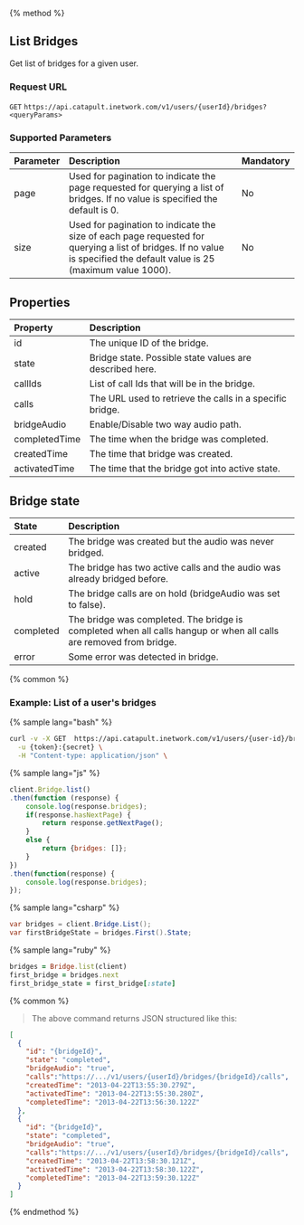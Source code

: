 {% method %}

## List Bridges

Get list of bridges for a given user.

### Request URL

<code class="get">GET</code> `https://api.catapult.inetwork.com/v1/users/{userId}/bridges?<queryParams>`

### Supported Parameters

| Parameter | Description                                                                                                                                                            | Mandatory |
|:----------|:-----------------------------------------------------------------------------------------------------------------------------------------------------------------------|:----------|
| page      | Used for pagination to indicate the page requested for querying a list of bridges. If no value is specified the default is 0.                                          | No        |
| size      | Used for pagination to indicate the size of each page requested for querying a list of bridges. If no value is specified the default value is 25 (maximum value 1000). | No        |

## Properties

| Property      | Description                                              |
|:--------------|:---------------------------------------------------------|
| id            | The unique ID of the bridge.                             |
| state         | Bridge state. Possible state values are described here.  |
| callIds       | List of call Ids that will be in the bridge.             |
| calls         | The URL used to retrieve the calls in a specific bridge. |
| bridgeAudio   | Enable/Disable two way audio path.                       |
| completedTime | The time when the bridge was completed.                  |
| createdTime   | The time that bridge was created.                        |
| activatedTime | The time that the bridge got into active state.          |

## Bridge state

| State     | Description                                                                                                        |
|:----------|:-------------------------------------------------------------------------------------------------------------------|
| created   | The bridge was created but the audio was never bridged.                                                            |
| active    | The bridge has two active calls and the audio was already bridged before.                                          |
| hold      | The bridge calls are on hold (bridgeAudio was set to false).                                                       |
| completed | The bridge was completed. The bridge is completed when all calls hangup or when all calls are removed from bridge. |
| error     | Some error was detected in bridge.                                                                                 |

{% common %}

### Example: List of a user's bridges

{% sample lang="bash" %}

```bash
curl -v -X GET  https://api.catapult.inetwork.com/v1/users/{user-id}/bridges/transations \
  -u {token}:{secret} \
  -H "Content-type: application/json" \
```

{% sample lang="js" %}

```js
client.Bridge.list()
.then(function (response) {
	console.log(response.bridges);
	if(response.hasNextPage) {
		return response.getNextPage();
	}
	else {
		return {bridges: []};
	}
})
.then(function(response) {
	console.log(response.bridges);
});
```

{% sample lang="csharp" %}

```csharp
var bridges = client.Bridge.List();
var firstBridgeState = bridges.First().State;
```

{% sample lang="ruby" %}

```ruby
bridges = Bridge.list(client)
first_bridge = bridges.next
first_bridge_state = first_bridge[:state]
```
{% common %}


> The above command returns JSON structured like this:

```json
[
  {
    "id": "{bridgeId}",
    "state": "completed",
    "bridgeAudio": "true",
    "calls":"https://.../v1/users/{userId}/bridges/{bridgeId}/calls",
    "createdTime": "2013-04-22T13:55:30.279Z",
    "activatedTime": "2013-04-22T13:55:30.280Z",
    "completedTime": "2013-04-22T13:56:30.122Z"
  },
  {
    "id": "{bridgeId}",
    "state": "completed",
    "bridgeAudio": "true",
    "calls":"https://.../v1/users/{userId}/bridges/{bridgeId}/calls",
    "createdTime": "2013-04-22T13:58:30.121Z",
    "activatedTime": "2013-04-22T13:58:30.122Z",
    "completedTime": "2013-04-22T13:59:30.122Z"
  }
]
```
{% endmethod %}

